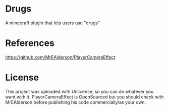 # Drugs

A minecraft plugin that lets users use "drugs"

# References 
https://github.com/MrEAlderson/PlayerCameraEffect

# License
This project was uploaded with Unlicense, so you can do whatever you want with it. PlayerCameraEffect is OpenSourced but you should check with MrEAlderson before publishing his code commercially/as your own.
